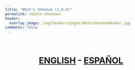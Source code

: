 ```yaml
---
title: "What's Shenmue (1.0.4)"
permalink: /whats-shenmue/
header:
  overlay_image: /img/headers/pages/WhatsShenmueHeader.jpg
comments: false
---
```

<br>
<h1 style="text-align: center;"><strong><a href="/whats-shenmue-eng/">ENGLISH</a> - <a href="/whats-shenmue-esp/">ESPAÑOL</a></strong></h1>